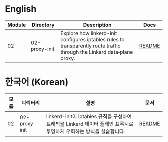 # English

| Module | Directory | Description | Docs |
| --- | --- | --- | --- |
| 02 | 02-proxy-init | Explore how linkerd-init configures iptables rules to transparently route traffic through the Linkerd data‑plane proxy. | [README](./02-proxy-init/en_us/README.md) |


# 한국어 (Korean)

| 모듈 | 디렉터리 | 설명 | 문서 |
| --- | --- | --- | --- |
| 02 | 02-proxy-init | linkerd-init이 iptables 규칙을 구성하여 트래픽을 Linkerd 데이터 플레인 프록시로 투명하게 우회하는 방식을 실습합니다. | [README](./02-proxy-init/ko_kr/README.md) |